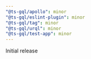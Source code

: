 ```yaml
---
"@ts-gql/apollo": minor
"@ts-gql/eslint-plugin": minor
"@ts-gql/tag": minor
"@ts-gql/urql": minor
"@ts-gql/test-app": minor
---
```


Initial release
